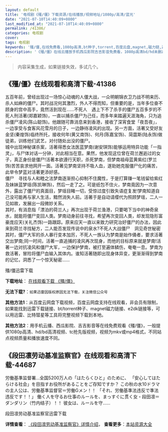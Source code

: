 ```yaml
---
layout: default
title: '电视剧《殭/僵》下载资源/在线播放/视频地址/1080p/高清/蓝光'
date: "2021-07-10T14:40:09+0800"
last_modified_at: "2021-07-10T14:40:09+0800"
permalink: /41386/
categories: 电视剧
cover:
tags: 电视剧
keywords: '殭/僵,在线免费看,1080p高清,bt种子,torrent,百度云盘,magnet,磁力链,迅雷下载资源'
description: '《殭/僵》在线云播放手机西瓜影院吉吉影音免费看，1080p高清bd/hd未删减完整版和tc抢先枪版，mkv/mp4格式，附带bt/torrent种子、magnet/磁力链、百度云盘、网盘资源迅雷下载链接'
---
```


>内容采集生成，如果链接失效，多试几个。


## 《殭/僵》在线观看和高清下载-41386

五百年前，曾经出现过一场惊心动魂的人僵大战，一众明朝锦衣卫力战不明来历、杀人如麻的僵尸。其时战况何其激烈，外人不得而知，但重要的是，当年多位奋不顾身的宫中高手，竟然活到现在&hellip;…不死人　遇上下不了杀手的僵尸五百多岁的不死人刑活著(郑嘉颖饰)，一直以捕杀僵尸为己任，而多年来踏遍天涯海角，只为追杀僵尸凌风(陈山聪饰)。他跟随可靠消息来到香港，接收了深宵食堂「夜吾夜」，一边享受与食客风花雪月的日子，一边静待凌风的出现。另一方面，活著又受好友金坚(秦煌饰)临终所托，接收何年(黄又南饰)、何月(陈嘉宝饰)、简霆斯(陆永饰)做徒弟，训练他们武艺，对付随处出没的僵尸。<br />城中出现神秘谋杀案，活著得悉女法医蓝梦南(谢安琪饰)能够运用特异功能「一指灵」，与尸体对话一分钟，对此相当在意。果然，他发现这位曾在荷兰邂逅过的女子，真正身份是僵尸!活著本欲遵行天职，杀死梦南，但梦南祖母蓝黄紫红(罗兰饰)苦苦哀求他网开一面。活著见梦南坚持不吸人血，遂助她克服僵尸化的痛苦，此举令梦蓝对活著更添好感。<br />僵尸　寻找与人和睦之法梦南逐渐担心抑制不住魔性，于是打算赚一笔钱留给紫红及妹妹蓝梦瑶(陈凯琳饰)，然后一走了之。可是纸包不住火，梦南竟因为一次意外，露出了僵尸的真面目，梦瑶目睹一切，受惊过度引致失语症复发!梦南知道自己没可能再与家人生活，黯然消失人前。活著于是自动请缨代为照顾梦瑶，二人一见如故，发展出一段微妙关系。<br />其时，有消息指「漂泊的荷兰人」再次出现于荷兰渔港，只要喝下当中的神奇泉水，就能将僵尸变回人类。梦南动身前往寻找，希望再次变回人类，却发现隐形富豪庞应天(关礼杰饰)一路跟踪。原来应天一直以来致力研究治好僵尸的办法，因此来到荷兰寻找秘方，二人能否发现传说中的泉水?不死人大战僵尸　洞见奇世秘密其时，僵尸大军的杀人暴行变本加厉，不死人一族认为梦南是始作俑者，要求活著交出梦南;同一时间，活著一直追捕的凌风再次现身，而他的目标原来就是梦南!活著一边对抗凌风和僵尸大军，一边保护梦南，被打至遍体鳞伤，奄奄一息。梦南为救活著，冒险将僵尸血输入其体内。谁知活著随即出现身体异变，更渐渐得到梦南的记忆，洞悉了一个惊天秘密&hellip;…


殭/僵迅雷下载

**下载地址**： [在线观看下载 《殭/僵》](https://www.993dy.com//vod-detail-id-10893.html) 


**无法下载?**：`如果迅雷因版权原因无法下载，关注微信公众号 `

**其他方法1**：从百度云网盘下载视频，百度云网盘支持在线观看，非会员有限制，如果能找到迅雷下载链接、bt/torrent种子、magnet磁力链接、e2dk链接等，可以用迅雷、比特彗星等工具将完整视频下载到本地。

**其他方法2**：用手机云播、西瓜影院、吉吉影音等在线免费观看《殭/僵》，一般提供1080p高清、hd/bd高清视频、tc抢先版视频，视频为mkv或mp4格式，不同站点视频质量和播放速度不同。


## 《段田凛劳动基准监察官》在线观看和高清下载-44687

労働基準监督署&hellip;全国5200万人の「はたらくひと」のために、 「安心してはたらける社会」を目指すお役所があることをご存知ですか？ この秋の水10ドラマの主人公は、労働基準监督官＝労働Gメン！！ 「それ、労働基準法违反で準法违反です！！」 働く人を守るお仕事のルールを、まっすぐに贯く女&#12539;段田凛＝ダンダリン（竹内结子）！！ 彼女は、ルールを守......


段田凛劳动基准监察官迅雷下载

**详情查看**： [《段田凛劳动基准监察官》详情介绍](/movie/44687/)， **查看更多**：[本站资源大全](/movie/t/all/)

